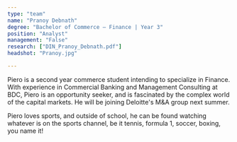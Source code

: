```yaml
---
type: "team"
name: "Pranoy Debnath"
degree: "Bachelor of Commerce – Finance | Year 3"
position: "Analyst"
management: "False"
research: ["DIN_Pranoy_Debnath.pdf"]
headshot: "Pranoy.jpg"

---
```


Piero is a second year commerce student intending to specialize in Finance. With experience in Commercial Banking and Management Consulting at BDC, Piero is an opportunity seeker, and is fascinated by the complex world of the capital markets. He will be joining Deloitte's M&A group next summer.

Piero loves sports, and outside of school, he can be found watching whatever is on the sports channel, be it tennis, formula 1, soccer, boxing, you name it!

